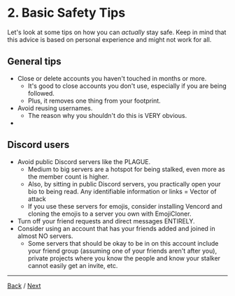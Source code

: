 # 2. Basic Safety Tips
Let's look at some tips on how you can *actually* stay safe. Keep in mind that this advice is based on personal experience and might not work for all.

## General tips
- Close or delete accounts you haven't touched in months or more.
	- It's good to close accounts you don't use, especially if you are being followed.
	- Plus, it removes one thing from your footprint.
- Avoid reusing usernames.
	- The reason why you shouldn't do this is VERY obvious.
- 

## Discord users
- Avoid public Discord servers like the PLAGUE.
	- Medium to big servers are a hotspot for being stalked, even more as the member count is higher.
	- Also, by sitting in public Discord servers, you practically open your bio to being read. Any identifiable information or links = Vector of attack
	- If you use these servers for emojis, consider installing Vencord and cloning the emojis to a server you own with EmojiCloner.
- Turn off your friend requests and direct messages ENTIRELY.
- Consider using an account that has your friends added and joined in almost NO servers.
	- Some servers that should be okay to be in on this account include your friend group (assuming one of your friends aren't after you), private projects where you know the people and know your stalker cannot easily get an invite, etc.


***

[Back](./1-intro.md) / [Next](3-yesno.md)